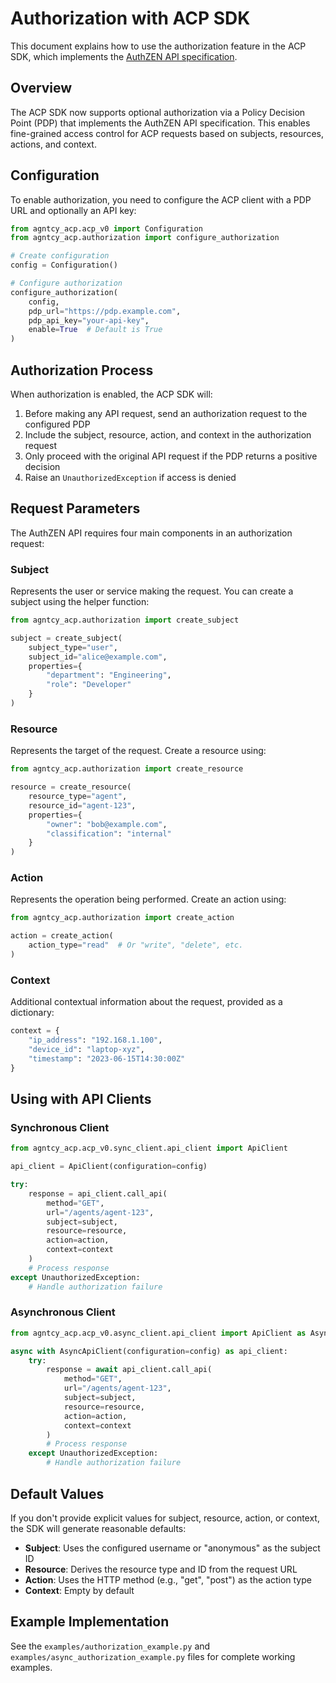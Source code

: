 # Authorization with ACP SDK

This document explains how to use the authorization feature in the ACP SDK, which implements the [AuthZEN API specification](https://openid.net/specs/authorization-api-1_0-01.html).

## Overview

The ACP SDK now supports optional authorization via a Policy Decision Point (PDP) that implements the AuthZEN API specification. This enables fine-grained access control for ACP requests based on subjects, resources, actions, and context.

## Configuration

To enable authorization, you need to configure the ACP client with a PDP URL and optionally an API key:

```python
from agntcy_acp.acp_v0 import Configuration
from agntcy_acp.authorization import configure_authorization

# Create configuration
config = Configuration()

# Configure authorization
configure_authorization(
    config,
    pdp_url="https://pdp.example.com",
    pdp_api_key="your-api-key",
    enable=True  # Default is True
)
```

## Authorization Process

When authorization is enabled, the ACP SDK will:

1. Before making any API request, send an authorization request to the configured PDP
2. Include the subject, resource, action, and context in the authorization request
3. Only proceed with the original API request if the PDP returns a positive decision
4. Raise an `UnauthorizedException` if access is denied

## Request Parameters

The AuthZEN API requires four main components in an authorization request:

### Subject

Represents the user or service making the request. You can create a subject using the helper function:

```python
from agntcy_acp.authorization import create_subject

subject = create_subject(
    subject_type="user",
    subject_id="alice@example.com",
    properties={
        "department": "Engineering",
        "role": "Developer"
    }
)
```

### Resource

Represents the target of the request. Create a resource using:

```python
from agntcy_acp.authorization import create_resource

resource = create_resource(
    resource_type="agent",
    resource_id="agent-123",
    properties={
        "owner": "bob@example.com",
        "classification": "internal"
    }
)
```

### Action

Represents the operation being performed. Create an action using:

```python
from agntcy_acp.authorization import create_action

action = create_action(
    action_type="read"  # Or "write", "delete", etc.
)
```

### Context

Additional contextual information about the request, provided as a dictionary:

```python
context = {
    "ip_address": "192.168.1.100",
    "device_id": "laptop-xyz",
    "timestamp": "2023-06-15T14:30:00Z"
}
```

## Using with API Clients

### Synchronous Client

```python
from agntcy_acp.acp_v0.sync_client.api_client import ApiClient

api_client = ApiClient(configuration=config)

try:
    response = api_client.call_api(
        method="GET",
        url="/agents/agent-123",
        subject=subject,
        resource=resource,
        action=action,
        context=context
    )
    # Process response
except UnauthorizedException:
    # Handle authorization failure
```

### Asynchronous Client

```python
from agntcy_acp.acp_v0.async_client.api_client import ApiClient as AsyncApiClient

async with AsyncApiClient(configuration=config) as api_client:
    try:
        response = await api_client.call_api(
            method="GET",
            url="/agents/agent-123",
            subject=subject,
            resource=resource,
            action=action,
            context=context
        )
        # Process response
    except UnauthorizedException:
        # Handle authorization failure
```

## Default Values

If you don't provide explicit values for subject, resource, action, or context, the SDK will generate reasonable defaults:

- **Subject**: Uses the configured username or "anonymous" as the subject ID
- **Resource**: Derives the resource type and ID from the request URL
- **Action**: Uses the HTTP method (e.g., "get", "post") as the action type
- **Context**: Empty by default

## Example Implementation

See the `examples/authorization_example.py` and `examples/async_authorization_example.py` files for complete working examples. 